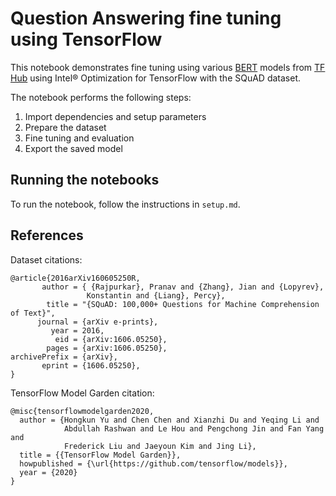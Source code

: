 # Question Answering fine tuning using TensorFlow

This notebook demonstrates fine tuning using various [BERT](https://arxiv.org/abs/1810.04805) models
from [TF Hub](https://tfhub.dev) using Intel® Optimization for TensorFlow with the SQuAD dataset.

The notebook performs the following steps:
1. Import dependencies and setup parameters
1. Prepare the dataset
1. Fine tuning and evaluation
1. Export the saved model

## Running the notebooks

To run the notebook, follow the instructions in `setup.md`.

## References

Dataset citations:
```
@article{2016arXiv160605250R,
       author = { {Rajpurkar}, Pranav and {Zhang}, Jian and {Lopyrev},
                 Konstantin and {Liang}, Percy},
        title = "{SQuAD: 100,000+ Questions for Machine Comprehension of Text}",
      journal = {arXiv e-prints},
         year = 2016,
          eid = {arXiv:1606.05250},
        pages = {arXiv:1606.05250},
archivePrefix = {arXiv},
       eprint = {1606.05250},
}
```

TensorFlow Model Garden citation:
```
@misc{tensorflowmodelgarden2020,
  author = {Hongkun Yu and Chen Chen and Xianzhi Du and Yeqing Li and
            Abdullah Rashwan and Le Hou and Pengchong Jin and Fan Yang and
            Frederick Liu and Jaeyoun Kim and Jing Li},
  title = {{TensorFlow Model Garden}},
  howpublished = {\url{https://github.com/tensorflow/models}},
  year = {2020}
}
```
